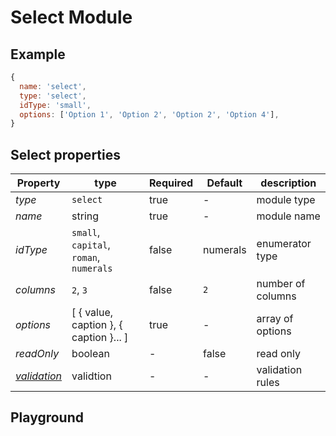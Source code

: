
# Select Module

## Example
```jsx
{
  name: 'select',
  type: 'select',
  idType: 'small',
  options: ['Option 1', 'Option 2', 'Option 2', 'Option 4'],
}
```


## Select properties

| Property       | type           | Required | Default | description  |
| -------------- | -------------- | -------- | --------| ------------ |
| *type*         | `select`       | true     | -       | module type  |
| *name*         | string         | true     | -       | module name  |
| *idType*       | `small`, `capital`, `roman`, `numerals` | false    | numerals       | enumerator type  |
| *columns*      | `2`, `3`       | false    | `2`     | number of columns  |
| *options*      | [ { value, caption }, { caption }... ]   | true   | -     | array of options   |
| *readOnly*     | boolean        | -        | false   | read only    |
| *[validation](https://expandorg.github.io/expand-components/?selectedKind=Form%20Builder&selectedStory=Validation)*  | validtion | - | - | validation rules |

## Playground
